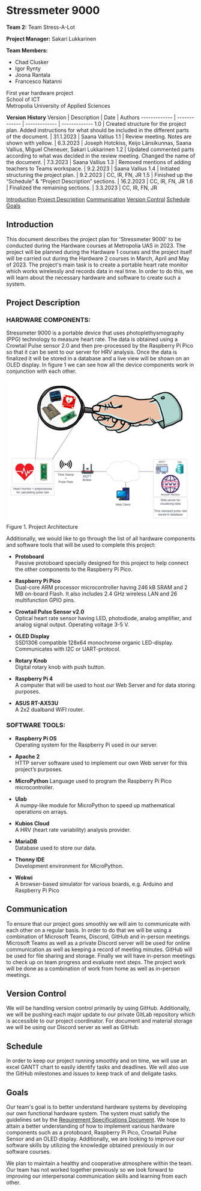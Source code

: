 # Stressmeter 9000

**Team 2:** Team Stress-A-Lot

**Project Manager:** Sakari Lukkarinen

**Team Members:**
- Chad Clusker
- Igor Rynty
- Joona Rantala
- Francesco Natanni 
 
First year hardware project\
School of ICT\
Metropolia University of Applied Sciences

**Version History**
Version | Description | Date | Authors
------------- | ------------- | ------------- | -------------
1.0 | Created structure for the project plan. Added instructions for what should be included in the different parts of the document. | 31.1.2023 | Saana Vallius
1.1 | Review meeting. Notes are shown with yellow. | 6.3.2023 | Joseph Hotckiss, Keijo Länsikunnas, Saana Vallius, Miguel Cheneuer, Sakari Lukkarinen
1.2 | Updated commented parts according to what was decided in the review meeting. Changed the name of the document. | 7.3.2023 | Saana Vallius
1.3 | Removed mentions of adding teachers to Teams workspace. | 9.2.2023 | Saana Vallius
1.4 | Initiated structuring the project plan. | 9.2.2023 | CC, IR, FN, JR
1.5 | Finished up the “Schedule” & “Project Description” sections. | 16.2.2023 | CC, IR, FN, JR
1.6 | Finalized the remaining sections. | 3.3.2023 | CC, IR, FN, JR

[Introduction](#introduction)
[Project Description](#project-description)
[Communication](#communication)
[Version Control](#version-control)
[Schedule](#schedule)
[Goals](#goals)

## Introduction

This document describes the project plan for 'Stressmeter 9000' to be conducted during the Hardware courses at Metropolia UAS in 2023. The project will be planned during the Hardware 1 courses and the project itself will be carried out during the Hardware 2 courses in March, April and May of 2023. 
The project's main task is to create a portable heart rate monitor which works wirelessly and records data in real time. 
In order to do this, we will learn about the necessary hardware and software to create such a system.

## Project Description

### HARDWARE COMPONENTS:

Stressmeter 9000 is a portable device that uses photoplethysmography (PPG) technology to measure heart rate. The data is obtained using a Crowtail Pulse sensor 2.0 and then pre-processed by the Raspberry Pi Pico so that it can be sent to our server for HRV analysis. Once the data is finalized it will be stored in a database and a live view will be shown on an OLED display. In figure 1 we can see how all the device components work in conjunction with each other. 

![Project Architecture Diagram](/Images/Project_arichitecture.png)
Figure 1. Project Architecture 

Additionally, we would like to go through the list of all hardware components and software tools that will be used to complete this project: 
- **Protoboard**\
    Passive protoboard specially designed for this project to help connect the other components to the Raspberry Pi Pico. 

- **Raspberry Pi Pico**\
    Dual-core ARM processor microcontroller having 246 kB SRAM and 2 MB on-board Flash. It also includes 2.4 GHz wireless LAN and 26 multifunction GPIO pins. 

- **Crowtail Pulse Sensor v2.0**\
    Optical heart rate sensor having LED, photodiode, analog amplifier, and analog signal output. Operating voltage 3-5 V. 

- **OLED Display**\
    SSD1306 compatible 128x64 monochrome organic LED-display. Communicates with I2C or UART-protocol. 

- **Rotary Knob**\
    Digital rotary knob with push button. 

- **Raspberry Pi 4**\
    A computer that will be used to host our Web Server and for data storing purposes. 

- **ASUS RT-AX53U**\
    A 2x2 dualband WiFI router. 

### SOFTWARE TOOLS:

- **Raspberry Pi OS**\
    Operating system for the Raspberry Pi used in our server. 

- **Apache 2**\
    HTTP server software used to implement our own Web server for this project’s purposes. 

- **MicroPython**
    Language used to program the Raspberry Pi Pico microcontroller. 

- **Ulab**\
    A numpy-like module for MicroPython to speed up mathematical operations on arrays. 

- **Kubios Cloud**\
    A HRV (heart rate variability) analysis provider. 

- **MariaDB**\
    Database used to store our data. 

- **Thonny IDE**\
    Development environment for MicroPython. 

- **Wokwi**\
    A browser-based simulator for various boards, e.g. Arduino and Raspberry Pi Pico

## Communication

To ensure that our project goes smoothly we will aim to communicate with each other on a regular basis. In order to do that we will be using a combination of Microsoft Teams, Discord, GitHub and in-person meetings. Microsoft Teams as well as a private Discord server will be used for online communication as well as keeping a record of meeting minutes. GitHub will be used for file sharing and storage. Finally we will have in-person meetings to check up on team progress and evaluate next steps. The project work will be done as a combination of work from home as well as in-person meetings.

## Version Control

We will be handling version control primarily by using GitHub. Additionally, we will be pushing each major update to our private GitLab repository which is accessible to our project coordinator. For document and material storage we will be using our Discord server as well as GitHub. 

## Schedule

In order to keep our project running smoothly and on time, we will use an excel GANTT chart to easily identify tasks and deadlines. We will also use the GitHub milestones and issues to keep track of and deligate tasks.

## Goals

Our team's goal is to better understand hardware systems by developing our own functional hardware system. The system must satisfy the guidelines set by the [Requirement Specifications Document](https://github.com/murphyslemon/RecoveryAndStressMeter/blob/main/RequirementSpecifications.md). We hope to attain a better understanding of how to implement various hardware components such as a protoboard, Raspberry Pi Pico, Crowtail Pulse Sensor and an OLED display. Additionally, we are looking to improve our software skills by utilizing the knowledge obtained previously in our software courses.

We plan to maintain a healthy and cooperative atmosphere within the team. Our team has not worked together previously so we look forward to improving our interpersonal communication skills and learning from each other.
